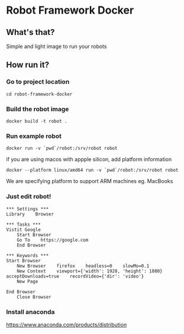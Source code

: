 # Robot Framework Docker

## What's that?

Simple and light image to run your robots

## How run it?

### Go to project location

```
cd robot-framework-docker
```

### Build the robot image

```
docker build -t robot .
```

### Run example robot

```
docker run -v `pwd`/robot:/srv/robot robot
```

if you are using macos with appple silicon, add platform information

```
docker --platform linux/amd64 run -v `pwd`/robot:/srv/robot robot
```

We are specifying platform to support ARM machines eg. MacBooks

### Just edit robot!

```
*** Settings ***
Library    Browser

*** Tasks ***
Vistit Google
    Start Browser
    Go To    https://google.com
    End Browser

*** Keywords ***
Start Browser
    New Browser    firefox    headless=0    slowMo=0.1
    New Context    viewport={'width': 1920, 'height': 1080}    acceptDownloads=true    recordVideo={'dir': 'video'}
    New Page

End Browser
    Close Browser

```

### Install anaconda
https://www.anaconda.com/products/distribution